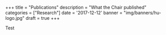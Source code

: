 +++
title = "Publications"
description = "What the Chair published"
categories = ["Research"]
date = '2017-12-12'
banner = "img/banners/hu-logo.jpg"
draft = true
+++

Test